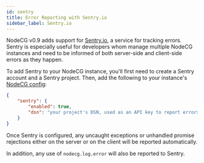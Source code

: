 ```yaml
---
id: sentry
title: Error Reporting with Sentry.io
sidebar_label: Sentry.io
---
```


NodeCG v0.9 adds support for [Sentry.io](https://sentry.io/), a service for tracking errors.
Sentry is especially useful for developers whom manage multiple NodeCG instances and need to be informed
of both server-side and client-side errors as they happen.

To add Sentry to your NodeCG instance, you'll first need to create a Sentry account and a Sentry project.
Then, add the following to your instance's [NodeCG config](nodecg-configuration):

```json
{
    "sentry": {
        "enabled": true,
        "dsn": "your project's DSN, used as an API key to report errors"
    }
}
```

Once Sentry is configured, any uncaught exceptions or unhandled promise rejections either on the server or on the client will be reported automatically.

In addition, any use of `nodecg.log.error` will also be reported to Sentry.
